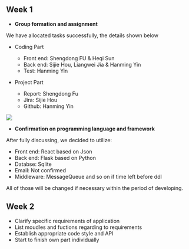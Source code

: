 ## Week 1
 - **Group formation and assignment**  
 
 We have allocated tasks successfully, the details shown below  
 
   - Coding Part
 	  - Front end: Shengdong FU & Heqi Sun
 	  - Back end: Sijie Hou, Liangwei Jia & Hanming Yin
 	  - Test: Hanming Yin
 		
   - Project Part
 	  - Report: Shengdong Fu
 	  - Jira: Sijie Hou
 	  - Github: Hanming Yin
 
 ![](../Source/works.png)
 
 - **Confirmation on programming language and framework**
 
 After fully discussing, we decided to utilize:  
 
   - Front end: React based on Json  
   - Back end: Flask based on Python  
   - Databse: Sqlite  
   - Email: Not confirmed  
   - Middleware: MessageQueue and so on if time left before ddl  
 	
 All of those will be changed if necessary within the period of developing.
 
## Week 2
 - Clarify specific requirements of application
 - List moudles and fuctions regarding to requirements
 - Establish appropriate code style and API
 - Start to finish own part individually